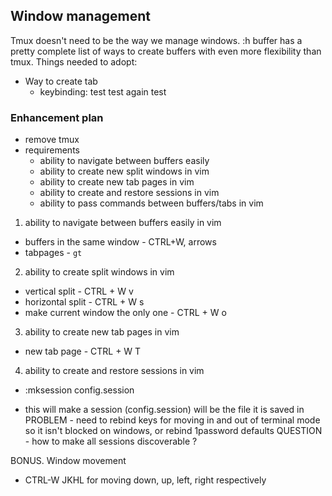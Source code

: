 

## Window management
Tmux doesn't need to be the way we manage windows. 
:h buffer has a pretty complete list of ways to create buffers
with even more flexibility than tmux. Things needed to adopt:
- Way to create tab
  * keybinding: test
  test again
  test



### Enhancement plan
- remove tmux
- requirements 
  * ability to navigate between buffers easily
  * ability to create new split windows in vim
  * ability to create new tab pages in vim
  * ability to create and restore sessions in vim
  * ability to pass commands between buffers/tabs in vim


1. ability to navigate between buffers easily in vim
- buffers in the same window - CTRL+W, arrows
- tabpages - `gt`

2. ability to create split windows in vim
- vertical split - CTRL + W v
- horizontal split - CTRL + W s
- make current window the only one - CTRL + W o

3. ability to create new tab pages in vim
- new tab page - CTRL + W T

4. ability to create and restore sessions in vim
- :mksession config.session
* this will make a session (config.session) will be the file it is saved in
PROBLEM - need to rebind keys for moving in and out of terminal mode so
it isn't blocked on windows, or rebind 1password defaults
QUESTION - how to make all sessions discoverable ?

BONUS. Window movement
- CTRL-W JKHL for moving down, up, left, right respectively



